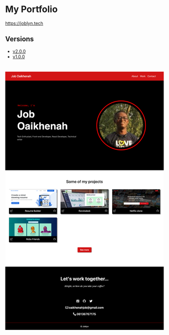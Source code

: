 # My Portfolio

https://joblyn.tech
## Versions 
- [v2.0.0](v2.0.0/)
- [v1.0.0](v1.0.0/)

#
![](v1.0.0/assets/joblynv1.png)
